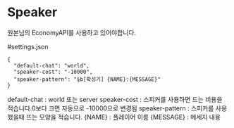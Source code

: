# Speaker

원본님의 EconomyAPI를 사용하고 있어야합니다.

#settings.json
```
{
  "default-chat": "world",
  "speaker-cost": "-10000",
  "speaker-pattern": "§b[확성기] {NAME}:{MESSAGE}"
}
```

default-chat : world 또는 server
speaker-cost : 스피커를 사용하면 드는 비용을 적습니다.0보다 크면 자동으로 -10000으로 변경됨
speaker-pattern : 스피커를 사용했을때 뜨는 모양을 적습니다.
{NAME} : 플레이어 이름
{MESSAGE} : 메세지 내용
